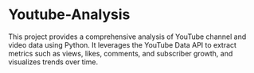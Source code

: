 # Youtube-Analysis
This project provides a comprehensive analysis of YouTube channel and video data using Python. It leverages the YouTube Data API to extract metrics such as views, likes, comments, and subscriber growth, and visualizes trends over time. 
